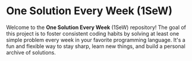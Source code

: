 # One Solution Every Week (1SeW)

Welcome to the **One Solution Every Week** (1SeW) repository! The goal of this project is to foster consistent coding
habits by solving at least one simple problem every week in your favorite programming language. It's a fun and flexible
way to stay sharp, learn new things, and build a personal archive of solutions.
